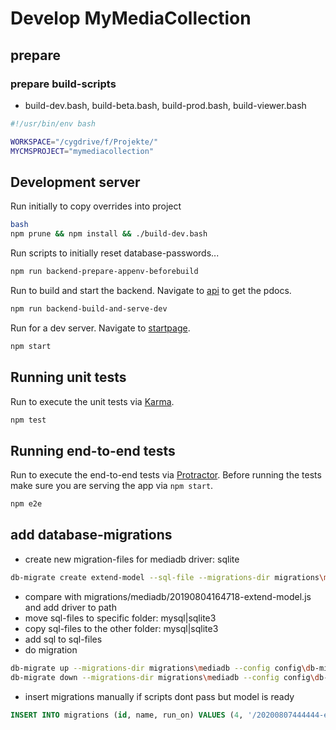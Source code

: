 # Develop MyMediaCollection

## prepare

### prepare build-scripts
- build-dev.bash, build-beta.bash, build-prod.bash, build-viewer.bash
```bash
#!/usr/bin/env bash

WORKSPACE="/cygdrive/f/Projekte/"
MYCMSPROJECT="mymediacollection"
```

## Development server
Run initially to copy overrides into project
```bash
bash
npm prune && npm install && ./build-dev.bash
```

Run scripts to initially reset database-passwords... 
```bash
npm run backend-prepare-appenv-beforebuild
```

Run to build and start the backend. Navigate to [api](http://localhost:4100/api/v1/de/pdoc/) to get the pdocs.
```bash
npm run backend-build-and-serve-dev
```

Run for a dev server. Navigate to [startpage](http://localhost:4200/).
```bash
npm start
```

## Running unit tests
Run to execute the unit tests via [Karma](https://karma-runner.github.io).
```bash
npm test
```

## Running end-to-end tests
Run to execute the end-to-end tests via [Protractor](http://www.protractortest.org/).
Before running the tests make sure you are serving the app via `npm start`.
```bash
npm e2e
```

## add database-migrations
- create new migration-files for mediadb driver: sqlite
```bash
db-migrate create extend-model --sql-file --migrations-dir migrations\mediadb --config config\db-migrate-database.json --env mediadb_sqlite3
```
- compare with migrations/mediadb/20190804164718-extend-model.js and add driver to path
- move sql-files to specific folder: mysql|sqlite3
- copy sql-files to the other folder: mysql|sqlite3
- add sql to sql-files
- do migration
```bash
db-migrate up --migrations-dir migrations\mediadb --config config\db-migrate-database.json --env mediadb_sqlite3
db-migrate down --migrations-dir migrations\mediadb --config config\db-migrate-database.json --env mediadb_sqlite3
```
- insert migrations manually if scripts dont pass but model is ready 
```sql
INSERT INTO migrations (id, name, run_on) VALUES (4, '/20200807444444-extend-model', '2020-08-07 22:38:39');
```
